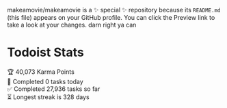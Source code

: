 makeamovie/makeamovie is a ✨ special ✨ repository because its `README.md` (this file) appears on your GitHub profile.
You can click the Preview link to take a look at your changes. darn right ya can

# Todoist Stats

<!-- TODO-IST:START -->
🏆  40,073 Karma Points           
🌸  Completed 0 tasks today           
✅  Completed 27,936 tasks so far           
⏳  Longest streak is 328 days
<!-- TODO-IST:END -->
